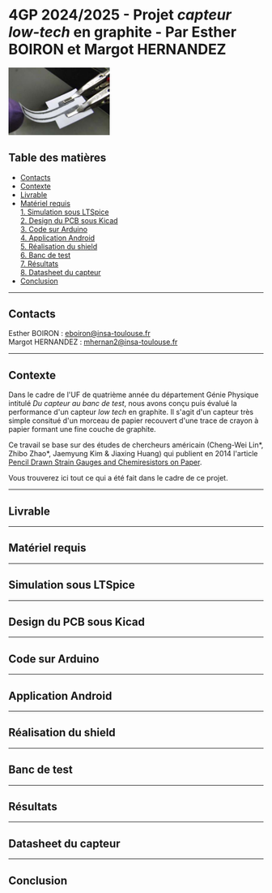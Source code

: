 # 4GP 2024/2025 - Projet *capteur low-tech* en graphite - Par Esther BOIRON et Margot HERNANDEZ

<img src="Images/image-capteur-graphite.PNG" alt="Image capteur" width="200">

## Table des matières
* [Contacts](#contacts)
* [Contexte](#contexte)
* [Livrable](#livrable)
* [Matériel requis](#matériel-requis) <br>
[1. Simulation sous LTSpice](#1--simulation-sous-ltspice) <br>
[2. Design du PCB sous Kicad](#2--design-du-pcb-sous-kicad) <br>
[3. Code sur Arduino](#3--code-sur-arduino) <br>
[4. Application Android](#4--application-android) <br>
[5. Réalisation du shield](#5--réalisation-du-shield) <br>
[6. Banc de test](#6--banc-de-test) <br>
[7. Résultats](#7--résultats) <br>
[8. Datasheet du capteur](#8--datasheet-du-capteur)
* [Conclusion](#conclusion)
------------
## Contacts
Esther BOIRON : eboiron@insa-toulouse.fr  
Margot HERNANDEZ : mhernan2@insa-toulouse.fr

------------
## Contexte
Dans le cadre de l'UF de quatrième année du département Génie Physique intitulé *Du capteur au banc de test*, nous avons conçu puis évalué la performance d'un capteur *low tech* en graphite. Il s'agit d'un capteur très simple consitué d'un morceau de papier recouvert d'une trace de crayon à papier formant une fine couche de graphite. 

Ce travail se base sur des études de chercheurs américain (Cheng-Wei Lin*, Zhibo Zhao*, Jaemyung Kim & Jiaxing Huang) qui publient en 2014 l'article [Pencil Drawn Strain Gauges and Chemiresistors on Paper](https://moodle.insa-toulouse.fr/mod/resource/view.php?id=60418).

Vous trouverez ici tout ce qui a été fait dans le cadre de ce projet.

------------
## Livrable
------------
## Matériel requis
------------
## Simulation sous LTSpice
------------
## Design du PCB sous Kicad
------------
## Code sur Arduino
------------
## Application Android
------------
## Réalisation du shield
------------
## Banc de test
------------
## Résultats
------------
## Datasheet du capteur
------------
## Conclusion
